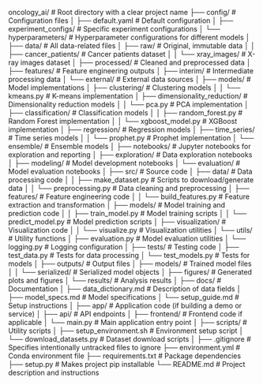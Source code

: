 oncology_ai/                       # Root directory with a clear project name
├── config/                        # Configuration files
│   ├── default.yaml               # Default configuration
│   ├── experiment_configs/        # Specific experiment configurations
│   └── hyperparameters/           # Hyperparameter configurations for different models
│
├── data/                          # All data-related files
│   ├── raw/                       # Original, immutable data
│   │   ├── cancer_patients/       # Cancer patients dataset
│   │   └── xray_images/           # X-ray images dataset
│   ├── processed/                 # Cleaned and preprocessed data
│   ├── features/                  # Feature engineering outputs
│   ├── interim/                   # Intermediate processing data
│   └── external/                  # External data sources
│
├── models/                        # Model implementations
│   ├── clustering/                # Clustering models
│   │   └── kmeans.py              # K-means implementation
│   ├── dimensionality_reduction/  # Dimensionality reduction models
│   │   └── pca.py                 # PCA implementation
│   ├── classification/            # Classification models
│   │   ├── random_forest.py       # Random Forest implementation
│   │   └── xgboost_model.py       # XGBoost implementation
│   ├── regression/                # Regression models
│   ├── time_series/               # Time series models
│   │   └── prophet.py             # Prophet implementation
│   └── ensemble/                  # Ensemble models
│
├── notebooks/                     # Jupyter notebooks for exploration and reporting
│   ├── exploration/               # Data exploration notebooks
│   ├── modeling/                  # Model development notebooks
│   └── evaluation/                # Model evaluation notebooks
│
├── src/                           # Source code
│   ├── data/                      # Data processing code
│   │   ├── make_dataset.py        # Scripts to download/generate data
│   │   └── preprocessing.py       # Data cleaning and preprocessing
│   ├── features/                  # Feature engineering code
│   │   └── build_features.py      # Feature extraction and transformation
│   ├── models/                    # Model training and prediction code
│   │   ├── train_model.py         # Model training scripts
│   │   └── predict_model.py       # Model prediction scripts
│   ├── visualization/             # Visualization code
│   │   └── visualize.py           # Visualization utilities
│   └── utils/                     # Utility functions
│       ├── evaluation.py          # Model evaluation utilities
│       └── logging.py             # Logging configuration
│
├── tests/                         # Testing code
│   ├── test_data.py               # Tests for data processing
│   └── test_models.py             # Tests for models
│
├── outputs/                       # Output files
│   ├── models/                    # Trained model files
│   │   └── serialized/            # Serialized model objects
│   ├── figures/                   # Generated plots and figures
│   └── results/                   # Analysis results
│
├── docs/                          # Documentation
│   ├── data_dictionary.md         # Description of data fields
│   ├── model_specs.md             # Model specifications
│   └── setup_guide.md             # Setup instructions
│
├── app/                           # Application code (if building a demo or service)
│   ├── api/                       # API endpoints
│   ├── frontend/                  # Frontend code if applicable
│   └── main.py                    # Main application entry point
│
├── scripts/                       # Utility scripts
│   ├── setup_environment.sh       # Environment setup script
│   └── download_datasets.py       # Dataset download scripts
│
├── .gitignore                     # Specifies intentionally untracked files to ignore
├── environment.yml                # Conda environment file
├── requirements.txt               # Package dependencies
├── setup.py                       # Makes project pip installable
└── README.md                      # Project description and instructions